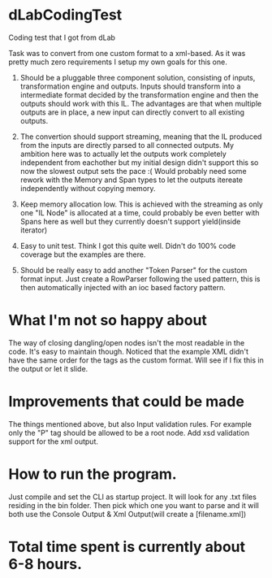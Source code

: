 # dLabCodingTest
Coding test that I got from dLab

Task was to convert from one custom format to a xml-based.
As it was pretty much zero requirements I setup my own goals for this one.

1. Should be a pluggable three component solution, consisting of inputs, transformation engine and outputs.
Inputs should transform into a intermediate format decided by the transformation engine and then the outputs should work with this IL.
The advantages are that when multiple outputs are in place, a new input can directly convert to all existing outputs.

2. The convertion should support streaming, meaning that the IL produced from the inputs are directly parsed to all connected outputs.
My ambition here was to actually let the outputs work completely independent from eachother but my initial design didn't support this so now the slowest output sets the pace :(
Would probably need some rework with the Memory and Span types to let the outputs itereate independently without copying memory.

3. Keep memory allocation low.
This is achieved with the streaming as only one "IL Node" is allocated at a time, could probably be even better with Spans here as well but they currently doesn't support yield(inside iterator)

4. Easy to unit test.
Think I got this quite well. Didn't do 100% code coverage but the examples are there.

5. Should be really easy to add another "Token Parser" for the custom format input.
Just create a RowParser following the used pattern, this is then automatically injected with an ioc based factory pattern.

# What I'm not so happy about
The way of closing dangling/open nodes isn't the most readable in the code. It's easy to maintain though.
Noticed that the example XML didn't have the same order for the tags as the custom format. Will see if I fix this in the output or let it slide.

# Improvements that could be made
The things mentioned above, but also Input validation rules. 
For example only the "P" tag should be allowed to be a root node. 
Add xsd validation support for the xml output.

# How to run the program.
Just compile and set the CLI as startup project. It will look for any .txt files residing in the bin folder.
Then pick which one you want to parse and it will both use the Console Output & Xml Output(will create a [filename.xml]) 

# Total time spent is currently about 6-8 hours.
